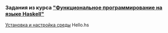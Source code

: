 ### Задания из курса ["Функциональное программирование на языке Haskell"](https://stepik.org/course/75)  

[Установка и настройка среды](src/week1/Hello.hs) Hello.hs